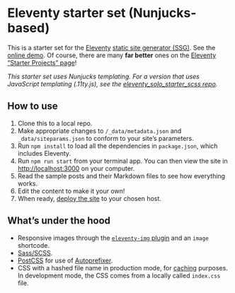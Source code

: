 # Eleventy starter set (Nunjucks-based)

This is a starter set for the [Eleventy](https://11ty.dev) [static site generator (SSG)](https://staticgen.com). See the [online demo](https://eleventy-solo-starter-njk-scss.vercel.app/). Of course, there are many **far better** ones on the [Eleventy “Starter Projects” page](https://www.11ty.dev/docs/starter/)!

*This starter set uses Nunjucks templating. For a version that uses JavaScript templating (.11ty.js), see the [eleventy_solo_starter_scss repo](https://github.com/brycewray/eleventy_solo_starter_scss).*

## How to use

1. Clone this to a local repo.
2. Make appropriate changes to `/_data/metadata.json` and `_data/siteparams.json` to conform to your site’s parameters.
3. Run `npm install` to load all the dependencies in `package.json`, which includes Eleventy.
4. Run `npm run start` from your terminal app. You can then view the site in [http://localhost:3000](http://localhost:3000) on your computer.
5. Read the sample posts and their Markdown files to see how everything works.
6. Edit the content to make it your own!
7. When ready, [deploy the site](https://www.11ty.dev/docs/tutorials/#put-it-on-the-web) to your chosen host.

## What’s under the hood

- Responsive images through the [`eleventy-img` plugin](https://www.11ty.dev/docs/plugins/image/) and an `image` shortcode.
- [Sass/SCSS](https://sass-lang.com).
- [PostCSS](https://postcss.org) for use of [Autoprefixer](https://github.com/postcss/autoprefixer).
- CSS with a hashed file name in production mode, for [caching](https://web.dev/love-your-cache/) purposes. In development mode, the CSS comes from a locally called `index.css` file.